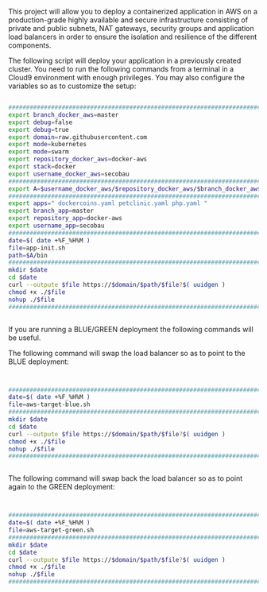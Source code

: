 This project will allow you to deploy a containerized application in AWS on a production-grade highly available and secure infrastructure consisting of private and public subnets, NAT gateways, security groups and application load balancers in order to ensure the isolation and resilience of the different components.

The following script will deploy your application in a previously created cluster. You need to run the following commands from a terminal in a Cloud9 environment with enough privileges.
You may also configure the variables so as to customize the setup:

```BASH 

#########################################################################
export branch_docker_aws=master                                         ;
export debug=false                                                      ;
export debug=true                                                       ;
export domain=raw.githubusercontent.com                                 ;
export mode=kubernetes                                                  ;
export mode=swarm                                                       ;
export repository_docker_aws=docker-aws                                 ;
export stack=docker                                                     ;
export username_docker_aws=secobau                                      ;
#########################################################################
export A=$username_docker_aws/$repository_docker_aws/$branch_docker_aws ;
#########################################################################
export apps=" dockercoins.yaml petclinic.yaml php.yaml "                ;
export branch_app=master                                                ;
export repository_app=docker-aws                                        ;
export username_app=secobau                                             ;
#########################################################################
date=$( date +%F_%H%M )                                                 ;
file=app-init.sh                                                        ;
path=$A/bin                                                             ;
#########################################################################
mkdir $date                                                             ;
cd $date                                                                ;
curl --outpute $file https://$domain/$path/$file?$( uuidgen )           ;
chmod +x ./$file                                                        ;
nohup ./$file                                                           &
#########################################################################



```



If you are running a BLUE/GREEN deployment the following commands will be useful.

The following command will swap the load balancer so as to point to the BLUE deployment:
```BASH


#########################################################################
date=$( date +%F_%H%M )                                                 ;
file=aws-target-blue.sh                                                 ;
#########################################################################
mkdir $date                                                             ;
cd $date                                                                ;
curl --outpute $file https://$domain/$path/$file?$( uuidgen )           ;
chmod +x ./$file                                                        ;
nohup ./$file                                                           &
#########################################################################



```

The following command will swap back the load balancer so as to point again to the GREEN deployment:
```BASH


#########################################################################
date=$( date +%F_%H%M )                                                 ;
file=aws-target-green.sh                                                ;
#########################################################################
mkdir $date                                                             ;
cd $date                                                                ;
curl --outpute $file https://$domain/$path/$file?$( uuidgen )           ;
chmod +x ./$file                                                        ;
nohup ./$file                                                           &
#########################################################################



```



